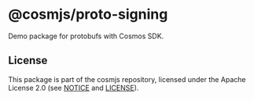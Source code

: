 # @cosmjs/proto-signing

Demo package for protobufs with Cosmos SDK.

## License

This package is part of the cosmjs repository, licensed under the Apache
License 2.0 (see
[NOTICE](https://github.com/CosmWasm/cosmjs/blob/master/NOTICE) and
[LICENSE](https://github.com/CosmWasm/cosmjs/blob/master/LICENSE)).
